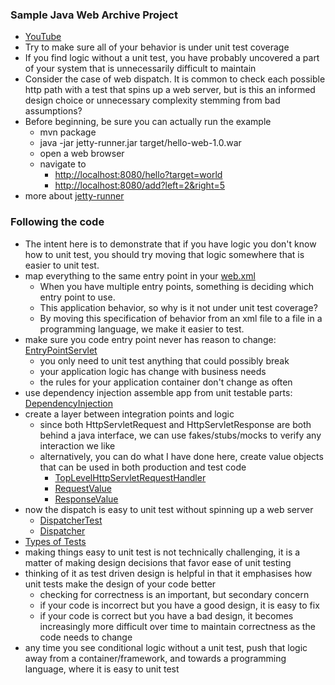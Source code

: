 ### Sample Java Web Archive Project
- [YouTube](https://www.youtube.com/watch?v=_ppr-qSWv2A)
- Try to make sure all of your behavior is under unit test coverage
- If you find logic without a unit test, you have probably uncovered a part of your system that is unnecessarily difficult to maintain
- Consider the case of web dispatch.  It is common to check each possible http path with a test that spins up a web server, but is this an informed design choice or unnecessary complexity stemming from bad assumptions? 
- Before beginning, be sure you can actually run the example
    - mvn package
    - java -jar jetty-runner.jar target/hello-web-1.0.war
    - open a web browser
    - navigate to
        - [http://localhost:8080/hello?target=world](http://localhost:8080/length?target=world)
        - [http://localhost:8080/add?left=2&right=5](http://localhost:8080/length?target=world)
- more about [jetty-runner](http://www.eclipse.org/jetty/documentation/current/runner.html)

### Following the code 
- The intent here is to demonstrate that if you have logic you don't know how to unit test, you should try moving that logic somewhere that is easier to unit test.
- map everything to the same entry point in your [web.xml](src/main/webapp/WEB-INF/web.xml)
    - When you have multiple entry points, something is deciding which entry point to use.
    - This application behavior, so why is it not under unit test coverage?
    - By moving this specification of behavior from an xml file to a file in a programming language, we make it easier to test.
- make sure you code entry point never has reason to change: [EntryPointServlet](src/main/java/com/seanshubin/hello/web/EntryPointServlet.java)
    - you only need to unit test anything that could possibly break
    - your application logic has change with business needs
    - the rules for your application container don't change as often 
- use dependency injection assemble app from unit testable parts: [DependencyInjection](src/main/java/com/seanshubin/hello/web/DependencyInjection.java)
- create a layer between integration points and logic
    - since both HttpServletRequest and HttpServletResponse are both behind a java interface, we can use fakes/stubs/mocks to verify any interaction we like
    - alternatively, you can do what I have done here, create value objects that can be used in both production and test code 
        - [TopLevelHttpServletRequestHandler](src/main/java/com/seanshubin/hello/web/TopLevelHttpServletRequestHandler.java)
        - [RequestValue](src/main/java/com/seanshubin/hello/web/RequestValue.java)
        - [ResponseValue](src/main/java/com/seanshubin/hello/web/ResponseValue.java)
- now the dispatch is easy to unit test without spinning up a web server
    - [DispatcherTest](src/test/java/com/seanshubin/hello/web/DispatcherTest.java)
    - [Dispatcher](src/main/java/com/seanshubin/hello/web/Dispatcher.java)
- [Types of Tests](http://seanshubin.com/types-of-tests.svg)
- making things easy to unit test is not technically challenging, it is a matter of making design decisions that favor ease of unit testing
- thinking of it as test driven design is helpful in that it emphasises how unit tests make the design of your code better
    - checking for correctness is an important, but secondary concern
    - if your code is incorrect but you have a good design, it is easy to fix
    - if your code is correct but you have a bad design, it becomes increasingly more difficult over time to maintain correctness as the code needs to change
- any time you see conditional logic without a unit test, push that logic away from a container/framework, and towards a programming language, where it is easy to unit test
